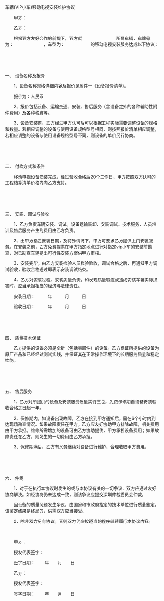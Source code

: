 



车辆(VIP小车)移动电视安装维护协议



 

　　甲方：

　　乙方：　　

　　根据双方友好合作的前提下，双方就　　　　　　　　所属车辆，车牌号为：　　　　　　　，车型为：　　　　　　的移动电视安装服务达成以下协议：

　　

　　

一、
设备名称及报价

　　1、设备名称规格详细内容及报价见附件一《设备报价清单》。

　　报价为：人民币

　　2、报价包括设备、运输交通、安装、售后服务（含设备之外的各种辅助性附件费用）及各种税费等。

　　3、设备安装前，乙方经过甲方认可后可以根据工程实际需要调整设备的规格和数量。若相应调整的设备与使用设备规格型号相同，则按照报价清单相应调整，若相应调整的设备与使用设备规格型号不同，则设备的单价另行协商。

　　

　　

二、
 付款方式和条件

　　移动电视设备安装完成，经过验收合格后20个工作日，甲方按照双方认可的工程结算清单价格内向乙方支付。

　　

　　

三、
 安装、调试与验收

　　1、乙方负责车辆安装、调试。设备运输装卸、安装调试、技术服务、人员培训及售后服务产生的费用由乙方负责。

　　2、由甲方指定安装日期，及特殊情况下，甲方可要求乙方提供上门安装服务。在安装之前，乙方免费提供在甲方指定地点进行对指定vip小车的安装前勘查，对已勘查车辆提出可行性安装方案供甲方审核。

　　3、安装完毕，由乙方安装检验人员检验验收，调试合格之后，再通知甲方调试验收，验收合格通过即表示安装调试结束。

　　4、乙方对安装过程、安装质量负责。如发现质量瑕疵或造成安装车辆实际损害时，应当承担相应的经济与法律责任。

　　安装日期：　　　年　　　月　　　日

　　验收日期：　　　年　　　月　　　日

　　

　　

四、
 质量技术保证

　　乙方提供的设备必须是全新（包括零部件）的设备。乙方保证所提供的设备为原厂产品和已经经过测试实践，并保证其在正常操作环境下的长期服务质量和稳定性能。

　　

　　

五、
售后服务

　　1、乙方对所提供的设备及安装服务质量实行三包，免费保修期自设备安装验收合格之日起一年。

　　2、保修期内，如设备出现故障，乙方在接到甲方通知后，需在6个小时内到达现场勘查情况。如果故障责任在甲方，乙方应友好协助甲方排除故障，相关费用由甲方承担。维修所需增加的设备可由乙方协助提供，甲方承担设备费用；如果故障责任在乙方，则发生的一切费用由乙方承担。

　　3、保修期满后，乙方有义务继续对设备进行维护，合理收取甲方费用。

　　

　　

六、
仲裁

　　1、对于在执行本协议时发生的或与本协议有关的一切争议，双方应通过友好协商解决。如经协商仍未达成一致，则该争议应提交深圳仲裁委员会仲裁。

　　因设备的质量问题发生争议，由国家和市政府指定的技术单位进行质量鉴定，该鉴定结果是终局的，供需双方应当接受。

　　2、除非双方另有协议，否则双方仍应按适当的程序继续履行本协议内容。

　　　　

　　甲方：

　　授权代表签字：

　　签字日期：　　 年　　月　　日　　

　　乙方：

　　授权代表签字：

　　签字日期：　　 年　　月　　日
